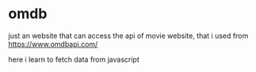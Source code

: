 # omdb

just an website that can access the api of movie website, that i used from https://www.omdbapi.com/

here i learn to fetch data from javascript
